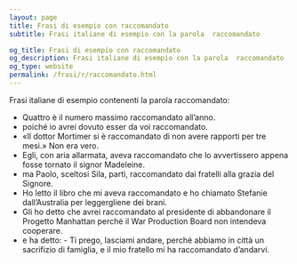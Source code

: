 ```yaml
---
layout: page
title: Frasi di esempio con raccomandato 
subtitle: Frasi italiane di esempio con la parola  raccomandato

og_title: Frasi di esempio con raccomandato 
og_description: Frasi italiane di esempio con la parola  raccomandato
og_type: website
permalink: /frasi/r/raccomandato.html
---
```


Frasi italiane di esempio contenenti la parola raccomandato:


- Quattro è il numero massimo raccomandato all’anno.
- poiché io avrei dovuto esser da voi raccomandato.
- «Il dottor Mortimer si è raccomandato di non avere rapporti per tre mesi.» Non era vero.
- Egli, con aria allarmata, aveva raccomandato che lo avvertissero appena fosse tornato il signor Madeleine.
- ma Paolo, sceltosi Sila, partì, raccomandato dai fratelli alla grazia del Signore.
- Ho letto il libro che mi aveva raccomandato e ho chiamato Stefanie dall’Australia per leggergliene dei brani.
- Gli ho detto che avrei raccomandato al presidente di abbandonare il Progetto Manhattan perché il War Production Board non intendeva cooperare.
- e ha detto: - Ti prego, lasciami andare, perché abbiamo in città un sacrifizio di famiglia, e il mio fratello mi ha raccomandato d’andarvi.
